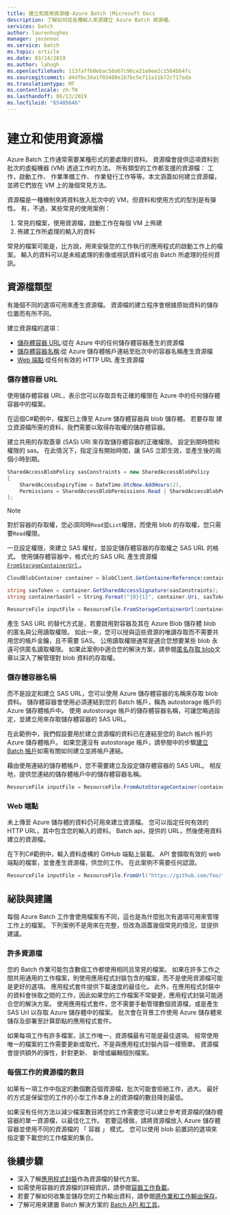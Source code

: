 ```yaml
---
title: 建立和使用資源檔-Azure Batch |Microsoft Docs
description: 了解如何從各種輸入來源建立 Azure Batch 資源檔。
services: batch
author: laurenhughes
manager: jeconnoc
ms.service: batch
ms.topic: article
ms.date: 03/14/2019
ms.author: lahugh
ms.openlocfilehash: 113faffb0ebac50a67c96ce21e0ee2c1564bb4fc
ms.sourcegitcommit: d4dfbc34a1f03488e1b7bc5e711a11b72c717ada
ms.translationtype: MT
ms.contentlocale: zh-TW
ms.lasthandoff: 06/13/2019
ms.locfileid: "65405646"
---
```

# <a name="creating-and-using-resource-files"></a>建立和使用資源檔

Azure Batch 工作通常需要某種形式的要處理的資料。 資源檔會提供這項資料到批次的虛擬機器 (VM) 透過工作的方法。 所有類型的工作都支援的資源檔： 工作，啟動工作、 作業準備工作、 作業發行工作等等。本文涵蓋如何建立資源檔，並將它們放在 VM 上的幾個常見方法。  

資源檔是一種機制來將資料放入批次中的 VM，但資料和使用方式的型別是有彈性。 有，不過，某些常見的使用案例：

1. 常見的檔案，使用資源檔，啟動工作在每個 VM 上佈建
1. 佈建工作所處理的輸入的資料

常見的檔案可能是，比方說，用來安裝您的工作執行的應用程式的啟動工作上的檔案。 輸入的資料可以是未經處理的影像或視訊資料或可由 Batch 所處理的任何資訊。

## <a name="types-of-resource-files"></a>資源檔類型

有幾個不同的選項可用來產生資源檔。 資源檔的建立程序會根據原始資料的儲存位置而有所不同。

建立資源檔的選項：

- [儲存體容器 URL](#storage-container-url):從在 Azure 中的任何儲存體容器產生的資源檔
- [儲存體容器名稱](#storage-container-name):從 Azure 儲存體帳戶連結至批次中的容器名稱產生資源檔
- [Web 端點](#web-endpoint):從任何有效的 HTTP URL 產生資源檔

### <a name="storage-container-url"></a>儲存體容器 URL

使用儲存體容器 URL，表示您可以存取具有正確的權限在 Azure 中的任何儲存體容器中的檔案。

在這個C#範例中，檔案已上傳至 Azure 儲存體容器與 blob 儲存體。 若要存取 建立資源檔所需的資料，我們需要以取得存取權的儲存體容器。

建立共用的存取簽章 (SAS) URI 來存取儲存體容器的正確權限。 設定到期時間和權限的 sas。 在此情況下，指定沒有開始時間，讓 SAS 立即生效，並產生後的兩個小時到期。

```csharp
SharedAccessBlobPolicy sasConstraints = new SharedAccessBlobPolicy
{
    SharedAccessExpiryTime = DateTime.UtcNow.AddHours(2),
    Permissions = SharedAccessBlobPermissions.Read | SharedAccessBlobPermissions.List
};
```

> [!NOTE]
> 對於容器的存取權，您必須同時`Read`並`List`權限，而使用 blob 的存取權，您只需要`Read`權限。

一旦設定權限，來建立 SAS 權杖，並設定儲存體容器的存取權之 SAS URL 的格式。 使用儲存體容器中，格式化的 SAS URL 產生資源檔[ `FromStorageContainerUrl` ](https://docs.microsoft.com/dotnet/api/microsoft.azure.batch.resourcefile.fromstoragecontainerurl?view=azure-dotnet)。

```csharp
CloudBlobContainer container = blobClient.GetContainerReference(containerName);

string sasToken = container.GetSharedAccessSignature(sasConstraints);
string containerSasUrl = String.Format("{0}{1}", container.Uri, sasToken);

ResourceFile inputFile = ResourceFile.FromStorageContainerUrl(containerSasUrl);
```

產生 SAS URL 的替代方式是，若要啟用對容器及其在 Azure Blob 儲存體 blob 的匿名與公用讀取權限。 如此一來，您可以授與這些資源的唯讀存取而不需要共用您的帳戶金鑰，且不需要 SAS。 公用讀取權限通常是適合您想要某些 blob 永遠可供匿名讀取權限。 如果此案例中適合您的解決方案，請參閱[匿名存取 blob](../storage/blobs/storage-manage-access-to-resources.md)文章以深入了解管理對 blob 資料的存取權。

### <a name="storage-container-name"></a>儲存體容器名稱

而不是設定和建立 SAS URL，您可以使用 Azure 儲存體容器的名稱來存取 blob 資料。 儲存體容器會使用必須連結到您的 Batch 帳戶，稱為 autostorage 帳戶的 Azure 儲存體帳戶中。 使用 autostorage 帳戶的儲存體容器名稱，可讓您略過設定，並建立用來存取儲存體容器的 SAS URL。

在此範例中，我們假設要用於建立資源檔的資料已在連結至您的 Batch 帳戶的 Azure 儲存體帳戶。 如果您還沒有 autostorage 帳戶，請參閱中的步驟[建立 Batch 帳戶](batch-account-create-portal.md)如需有關如何建立並將帳戶連結。

藉由使用連結的儲存體帳戶，您不需要建立及設定儲存體容器的 SAS URL。 相反地，提供您連結的儲存體帳戶中的儲存體容器名稱。

```csharp
ResourceFile inputFile = ResourceFile.FromAutoStorageContainer(containerName);
```

### <a name="web-endpoint"></a>Web 端點

未上傳至 Azure 儲存體的資料仍可用來建立資源檔。 您可以指定任何有效的 HTTP URL，其中包含您的輸入的資料。 Batch api，提供的 URL，然後使用資料建立的資源檔。

在下列C#範例中，輸入資料虛構的 GitHub 端點上裝載。 API 會擷取有效的 web 端點的檔案，並會產生資源檔，供您的工作。 在此案例不需要任何認證。

```csharp
ResourceFile inputFile = ResourceFile.FromUrl("https://github.com/foo/file.txt", filePath);
```

## <a name="tips-and-suggestions"></a>祕訣與建議

每個 Azure Batch 工作會使用檔案有不同，這也是為什麼批次有選項可用來管理工作上的檔案。 下列案例不是用來在完整，但改為涵蓋幾個常見的情況，並提供建議。

### <a name="many-resource-files"></a>許多資源檔

您的 Batch 作業可能包含數個工作都使用相同且常見的檔案。 如果在許多工作之間共用通用的工作檔案，則使用應用程式封裝包含的檔案，而不是使用資源檔可能是更好的選項。 應用程式套件提供下載速度的最佳化。 此外，在應用程式封裝中的資料會快取之間的工作，因此如果您的工作檔案不常變更，應用程式封裝可能適合您的解決方案。 使用應用程式套件，您不需要手動管理數個資源檔，或是產生 SAS Url 以存取 Azure 儲存體中的檔案。 批次會在背景工作使用 Azure 儲存體來儲存及部署至計算節點的應用程式套件。

如果每項工作有許多檔案，該工作唯一，資源檔最有可能是最佳選項。 經常使用唯一的檔案的工作需要更新或取代，不是與應用程式封裝內容一樣簡單。 資源檔會提供額外的彈性，針對更新、 新增或編輯個別檔案。

### <a name="number-of-resource-files-per-task"></a>每個工作的資源檔的數目

如果有一項工作中指定的數個數百個資源檔，批次可能會拒絕工作，過大。 最好的方式是保留您的工作的小型工作本身上的資源檔的數目降到最低。

如果沒有任何方法以減少檔案數目將您的工作需要您可以建立參考資源檔的儲存體容器的單一資源檔，以最佳化工作。 若要這樣做，請將資源檔放入 Azure 儲存體容器並使用不同的資源檔的 「 容器 」 模式。 您可以使用 blob 前置詞的選項來指定要下載您的工作檔案的集合。

## <a name="next-steps"></a>後續步驟

- 深入了解[應用程式封裝](batch-application-packages.md)作為資源檔的替代方案。
- 如需使用容器的資源檔的詳細資訊，請參閱[容器工作負載](batch-docker-container-workloads.md)。
- 若要了解如何收集並儲存您的工作輸出資料，請參閱[將作業和工作輸出保存](batch-task-output.md)。
- 了解可用來建置 Batch 解決方案的 [Batch API 和工具](batch-apis-tools.md)。
